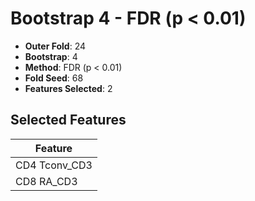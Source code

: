 # Bootstrap 4 - FDR (p < 0.01)

- **Outer Fold**: 24
- **Bootstrap**: 4
- **Method**: FDR (p < 0.01)
- **Fold Seed**: 68
- **Features Selected**: 2

## Selected Features

| Feature |
|---------|
| CD4 Tconv_CD3 |
| CD8 RA_CD3 |
